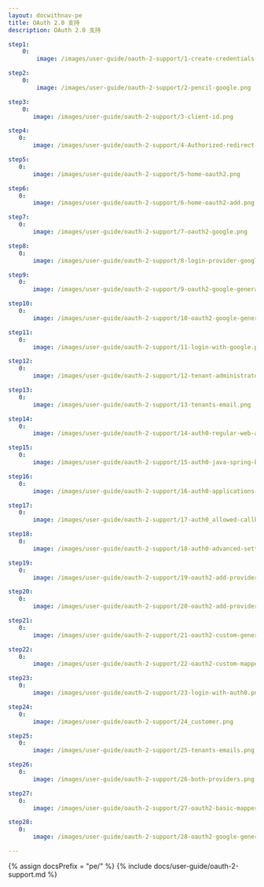 ```yaml
---
layout: docwithnav-pe
title: OAuth 2.0 支持
description: OAuth 2.0 支持

step1:
    0:
        image: /images/user-guide/oauth-2-support/1-create-credentials.png

step2:
    0:
        image: /images/user-guide/oauth-2-support/2-pencil-google.png

step3:
    0:
       image: /images/user-guide/oauth-2-support/3-client-id.png

step4:
   0:
       image: /images/user-guide/oauth-2-support/4-Authorized-redirect-uris.png

step5:
   0:
       image: /images/user-guide/oauth-2-support/5-home-oauth2.png

step6:
   0:
       image: /images/user-guide/oauth-2-support/6-home-oauth2-add.png

step7:
   0:
       image: /images/user-guide/oauth-2-support/7-oauth2-google.png

step8:
   0:
       image: /images/user-guide/oauth-2-support/8-login-provider-google.png

step9:
   0:
       image: /images/user-guide/oauth-2-support/9-oauth2-google-general.png

step10:
   0:
       image: /images/user-guide/oauth-2-support/10-oauth2-google-general-mapper-pe.png

step11:
   0:
       image: /images/user-guide/oauth-2-support/11-login-with-google.png

step12:
   0:
       image: /images/user-guide/oauth-2-support/12-tenant-administrator.png

step13:
   0:
       image: /images/user-guide/oauth-2-support/13-tenants-email.png

step14:
   0:
       image: /images/user-guide/oauth-2-support/14-auth0-regular-web-app.png

step15:
   0:
       image: /images/user-guide/oauth-2-support/15-auth0-java-spring-boot.png

step16:
   0:
       image: /images/user-guide/oauth-2-support/16-auth0-applications-settings.png

step17:
   0:
       image: /images/user-guide/oauth-2-support/17-auth0_allowed-callback-urls.png

step18:
   0:
       image: /images/user-guide/oauth-2-support/18-auth0-advanced-settings.png

step19:
   0:
       image: /images/user-guide/oauth-2-support/19-oauth2-add-provider.png

step20:
   0:
       image: /images/user-guide/oauth-2-support/20-oauth2-add-provider-custom.png

step21:
   0:
       image: /images/user-guide/oauth-2-support/21-oauth2-custom-general.png

step22:
   0:
       image: /images/user-guide/oauth-2-support/22-oauth2-custom-mapper-pe.png

step23:
   0:
       image: /images/user-guide/oauth-2-support/23-login-with-auth0.png

step24:
   0:
       image: /images/user-guide/oauth-2-support/24_customer.png

step25:
   0:
       image: /images/user-guide/oauth-2-support/25-tenants-emails.png

step26:
   0:
       image: /images/user-guide/oauth-2-support/26-both-providers.png

step27:
   0:
       image: /images/user-guide/oauth-2-support/27-oauth2-basic-mapper-pe.png

step28:
   0:
       image: /images/user-guide/oauth-2-support/28-oauth2-google-general-mapper-custom.png

---
```


{% assign docsPrefix = "pe/" %}
{% include docs/user-guide/oauth-2-support.md %}
